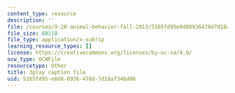 ```yaml
---
content_type: resource
description: ''
file: /courses/9-20-animal-behavior-fall-2013/5165fd95e8d80936478d7d18af34bd08_472239.srt
file_size: 60118
file_type: application/x-subrip
learning_resource_types: []
license: https://creativecommons.org/licenses/by-nc-sa/4.0/
ocw_type: OCWFile
resourcetype: Other
title: 3play caption file
uid: 5165fd95-e8d8-0936-478d-7d18af34bd08
---
```

